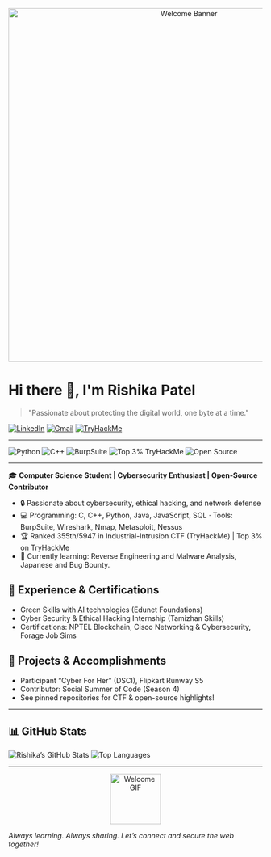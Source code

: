<p align="center">
  <img src="https://media.licdn.com/dms/image/v2/D4D16AQG1tzSjn7nUsQ/profile-displaybackgroundimage-shrink_350_1400/profile-displaybackgroundimage-shrink_350_1400/0/1738997048649?e=1760572800&v=beta&t=eTxWbU3R-fCkoKcnWv5kGNjqXUHAJVBDEnRiMiXYwPc" alt="Welcome Banner" width="700">
</p>

# Hi there 👋, I'm Rishika Patel

> "Passionate about protecting the digital world, one byte at a time."

[![LinkedIn](https://img.shields.io/badge/LinkedIn-0077B5?style=for-the-badge&logo=linkedin&logoColor=white)](https://www.linkedin.com/in/rishika-patel-854ba5289)
[![Gmail](https://img.shields.io/badge/Gmail-D14836?style=for-the-badge&logo=gmail&logoColor=white)](mailto:riku192004@gmail.com)
[![TryHackMe](https://img.shields.io/badge/TryHackMe-212C42?style=for-the-badge&logo=tryhackme&logoColor=red)](https://tryhackme.com/p/Rishikaaz)

---

![Python](https://img.shields.io/badge/Python-3776AB?style=for-the-badge&logo=python&logoColor=white)
![C++](https://img.shields.io/badge/C++-00599C?style=for-the-badge&logo=c%2B%2B&logoColor=white)
![BurpSuite](https://img.shields.io/badge/BurpSuite-FF6600?style=for-the-badge)
![Top 3% TryHackMe](https://img.shields.io/badge/TryHackMe-Top%203%25-brightgreen)
![Open Source](https://img.shields.io/badge/Open%20Source-FOSS-green)

---

🎓 **Computer Science Student | Cybersecurity Enthusiast | Open-Source Contributor**

- 🔒 Passionate about cybersecurity, ethical hacking, and network defense
- 💻 Programming: C, C++, Python, Java, JavaScript, SQL · Tools: BurpSuite, Wireshark, Nmap, Metasploit, Nessus
- 🏆 Ranked 355th/5947 in Industrial-Intrusion CTF (TryHackMe) | Top 3% on TryHackMe
- 🌱 Currently learning: Reverse Engineering and Malware Analysis, Japanese and Bug Bounty.

## 💼 Experience & Certifications

- Green Skills with AI technologies (Edunet Foundations)
- Cyber Security & Ethical Hacking Internship (Tamizhan Skills)
- Certifications: NPTEL Blockchain, Cisco Networking & Cybersecurity, Forage Job Sims

## 🚀 Projects & Accomplishments

- Participant “Cyber For Her” (DSCI), Flipkart Runway S5
- Contributor: Social Summer of Code (Season 4)
- See pinned repositories for CTF & open-source highlights!

---

## 📊 GitHub Stats

![Rishika’s GitHub Stats](https://github-readme-stats.vercel.app/api?username=Rishikaaz&show_icons=true&theme=radical)
![Top Languages](https://github-readme-stats.vercel.app/api/top-langs/?username=Rishikaaz&layout=compact&theme=radical)

---

<p align="center">
  <img src="https://media.giphy.com/media/hvRJCLFzcasrR4ia7z/giphy.gif" width="100" alt="Welcome GIF">
</p>

*Always learning. Always sharing. Let’s connect and secure the web together!*
